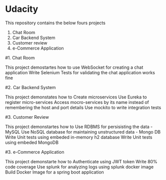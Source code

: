 # Udacity
This repository contains the below fours projects

1. Chat Room
2. Car Backend System
3. Customer review
4. e-Commerce Application

#1. Chat Room

This project demostartes how to use 
      WebSocket for creating a chat application
      Write Selenium Tests for validating the chat application works fine
      
#2. Car Backend System

This project demonstates how to
      Create microservices
      Use Eureka to register micro-services 
      Access mocro-services by its name instead of remembering the host and port details
      Use mockito to write integration tests
      
#3. Customer Review

This project demonstartes how to
      Use RDBMS for persisisting the data - MySQL
      Use NoSQL database for maintaining unstructured data - Mongo DB
      Write Unit tests using embeded in-memory h2 database
      Write Unit tests using embeded MongoDB 
      
#3. e-Commerce Application

This project demonstarte how to
    Authenticate using JWT token
    Write 80% code coverage
    Use splunk for analyzing logs using splunk docker image
    Build Docker Image for a spring boot application
    
      
    
      
     
